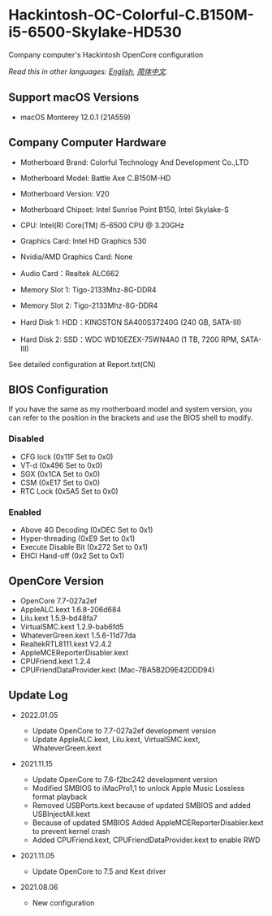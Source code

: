 # Hackintosh-OC-Colorful-C.B150M-i5-6500-Skylake-HD530

Company computer's Hackintosh OpenCore configuration

*Read this in other languages: [English](README.md), [简体中文](README-CN.md).*

## Support macOS Versions

* macOS Monterey 12.0.1 (21A559)

## Company Computer Hardware

* Motherboard Brand: Colorful Technology And Development Co.,LTD
* Motherboard Model: Battle Axe C.B150M-HD
* Motherboard Version: V20
* Motherboard Chipset: Intel Sunrise Point B150, Intel Skylake-S

* CPU: Intel(R) Core(TM) i5-6500 CPU @ 3.20GHz
* Graphics Card: Intel HD Graphics 530
* Nvidia/AMD Graphics Card: None
* Audio Card：Realtek ALC662

* Memory Slot 1: Tigo-2133Mhz-8G-DDR4
* Memory Slot 2: Tigo-2133Mhz-8G-DDR4

* Hard Disk 1: HDD：KINGSTON SA400S37240G  (240 GB, SATA-III)
* Hard Disk 2: SSD：WDC WD10EZEX-75WN4A0  (1 TB, 7200 RPM, SATA-III)

See detailed configuration at Report.txt(CN)

## BIOS Configuration

If you have the same as my motherboard model and system version, you can refer to the position in the brackets and use the BIOS shell to modify.

### Disabled

* CFG lock (0x11F Set to 0x0)
* VT-d (0x496 Set to 0x0)
* SGX (0x1CA Set to 0x0)
* CSM (0xE17 Set to 0x0)
* RTC Lock (0x5A5 Set to 0x0)

### Enabled

* Above 4G Decoding (0xDEC Set to 0x1)
* Hyper-threading (0xE9 Set to 0x1)
* Execute Disable Bit (0x272 Set to 0x1)
* EHCI Hand-off (0x2 Set to 0x1)

## OpenCore Version

* OpenCore 7.7-027a2ef
* AppleALC.kext 1.6.8-206d684
* Lilu.kext 1.5.9-bd48fa7
* VirtualSMC.kext 1.2.9-bab6fd5
* WhateverGreen.kext 1.5.6-11d77da
* RealtekRTL8111.kext V2.4.2
* AppleMCEReporterDisabler.kext
* CPUFriend.kext 1.2.4
* CPUFriendDataProvider.kext (Mac-7BA5B2D9E42DDD94)

## Update Log

* 2022.01.05
  * Update OpenCore to 7.7-027a2ef development version
  * Update AppleALC.kext, Lilu.kext, VirtualSMC.kext, WhateverGreen.kext

* 2021.11.15
  * Update OpenCore to 7.6-f2bc242 development version
  * Modified SMBIOS to iMacPro1,1 to unlock Apple Music Lossless format playback
  * Removed USBPorts.kext because of updated SMBIOS and added USBInjectAll.kext
  * Because of updated SMBIOS Added AppleMCEReporterDisabler.kext to prevent kernel crash
  * Added CPUFriend.kext, CPUFriendDataProvider.kext to enable RWD

* 2021.11.05
  * Update OpenCore to 7.5 and Kext driver

* 2021.08.06
  * New configuration
